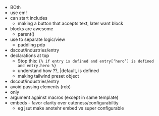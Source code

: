 - BOth
- use em!
- can start includes
  - making a button that accepts text, later want block
- blocks are awesome
  - parent()
- use to separate logic/view
  - paddling pdp
- dscout/industries/entry
- declarations at top
  - Stop this: `{% if entry is defined and entry[‘hero’] is defined and entry.hero %}`
  - understand how ??, |default, is defined
  - making tailwind preset object
- dscout/industries/entry
- avoid passing elements (rob)
- only
- argument against macros (except in same template)
- embeds - favor clarity over cuteness/configurabiltiy
  - eg jsut make anotehr embed vs super configurable
